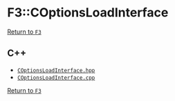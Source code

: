 # F3::COptionsLoadInterface

[Return to `F3`](/docs/F3.md)

## C++

- [`COptionsLoadInterface.hpp`](/c++/include/COptionsLoadInterface.hpp)
- [`COptionsLoadInterface.cpp`](/c++/source/COptionsLoadInterface.cpp)

[Return to `F3`](/docs/F3.md)